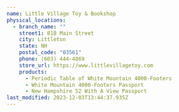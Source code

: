 ```yaml
---
name: Little Village Toy & Bookshop
physical_locations:
  - branch_name: ""
    street1: 81B Main Street
    city: Littleton
    state: NH
    postal_code: "03561"
    phone: (603) 444-4869
    store_url: https://www.littlevillagetoy.com
    products:
      - Periodic Table of White Mountain 4000-Footers
      - White Mountain 4000-Footers Passport
      - New Hampshire 52 With A View Passport
last_modified: 2023-12-03T13:44:37.935Z
---
```

